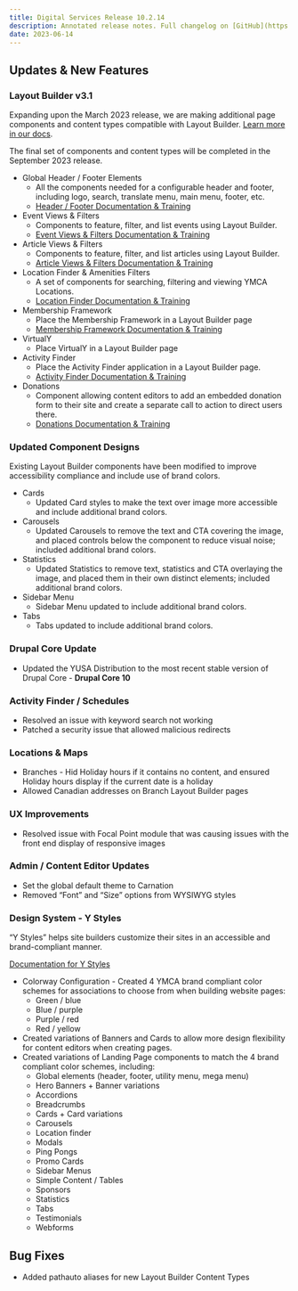```yaml
---
title: Digital Services Release 10.2.14
description: Annotated release notes. Full changelog on [GitHub](https://github.com/YCloudYUSA/yusaopeny/releases/tag/10.2.14)
date: 2023-06-14
---
```


## Updates & New Features

### Layout Builder v3.1

Expanding upon the March 2023 release, we are making additional page components and content types compatible with Layout Builder. [Learn more in our docs](https://ds-docs.y.org/docs/user-documentation/layout-builder/).

The final set of components and content types will be completed in the September 2023 release.

*   Global Header / Footer Elements
    *   All the components needed for a configurable header and footer, including logo, search, translate menu, main menu, footer, etc.
    *   [Header / Footer Documentation & Training](https://ds-docs.y.org/docs/user-documentation/layout-builder/header-footer/)
*   Event Views & Filters
    *   Components to feature, filter, and list events using Layout Builder.
    *   [Event Views & Filters Documentation & Training](https://ds-docs.y.org/docs/user-documentation/layout-builder/event-views/)
*   Article Views & Filters
    *   Components to feature, filter, and list articles using Layout Builder.
    *   [Article Views & Filters Documentation & Training](https://ds-docs.y.org/docs/user-documentation/layout-builder/article-views/)
*   Location Finder & Amenities Filters
    *   A set of components for searching, filtering and viewing YMCA Locations.
    *   [Location Finder Documentation & Training](https://ds-docs.y.org/docs/user-documentation/layout-builder/location-finder/)
*   Membership Framework
    *   Place the Membership Framework in a Layout Builder page
    *   [Membership Framework Documentation & Training](https://ds-docs.y.org/docs/user-documentation/membership/)
*   VirtualY
    *   Place VirtualY in a Layout Builder page
*   Activity Finder
    *   Place the Activity Finder application in a Layout Builder page.
    *   [Activity Finder Documentation & Training](https://ds-docs.y.org/docs/user-documentation/layout-builder/activity-finder/)
*   Donations
    *   Component allowing content editors to add an embedded donation form to their site and create a separate call to action to direct users there.
    *   [Donations Documentation & Training](https://ds-docs.y.org/docs/user-documentation/layout-builder/donate/)

### Updated Component Designs

Existing Layout Builder components have been modified to improve accessibility compliance and include use of brand colors.

*   Cards
    *   Updated Card styles to make the text over image more accessible and include additional brand colors.
*   Carousels
    *   Updated Carousels to remove the text and CTA covering the image, and placed controls below the component to reduce visual noise; included additional brand colors.
*   Statistics
    *   Updated Statistics to remove text, statistics and CTA overlaying the image, and placed them in their own distinct elements; included additional brand colors.
*   Sidebar Menu
    *   Sidebar Menu updated to include additional brand colors.
*   Tabs
    *   Tabs updated to include additional brand colors.

### Drupal Core Update

*   Updated the YUSA Distribution to the most recent stable version of Drupal Core - **Drupal Core 10**

### Activity Finder / Schedules

*   Resolved an issue with keyword search not working
*   Patched a security issue that allowed malicious redirects

### Locations & Maps

*   Branches - Hid Holiday hours if it contains no content, and ensured Holiday hours display if the current date is a holiday
*   Allowed Canadian addresses on Branch Layout Builder pages

### UX Improvements

*   Resolved issue with Focal Point module that was causing issues with the front end display of responsive images

### Admin / Content Editor Updates

*   Set the global default theme to Carnation
*   Removed “Font” and “Size” options from WYSIWYG styles

### Design System - Y Styles

“Y Styles” helps site builders customize their sites in an accessible and brand-compliant manner.

[Documentation for Y Styles](https://ds-docs.y.org/docs/user-documentation/layout-builder/advanced-options/)

*   Colorway Configuration - Created 4 YMCA brand compliant color schemes for associations to choose from when building website pages:
    *   Green / blue
    *   Blue / purple
    *   Purple / red
    *   Red / yellow
*   Created variations of Banners and Cards to allow more design flexibility for content editors when creating pages.
*   Created variations of Landing Page components to match the 4 brand compliant color schemes, including:
    *   Global elements (header, footer, utility menu, mega menu)
    *   Hero Banners + Banner variations
    *   Accordions
    *   Breadcrumbs
    *   Cards + Card variations
    *   Carousels
    *   Location finder
    *   Modals
    *   Ping Pongs
    *   Promo Cards
    *   Sidebar Menus
    *   Simple Content / Tables
    *   Sponsors
    *   Statistics
    *   Tabs
    *   Testimonials
    *   Webforms

## Bug Fixes

*   Added pathauto aliases for new Layout Builder Content Types
